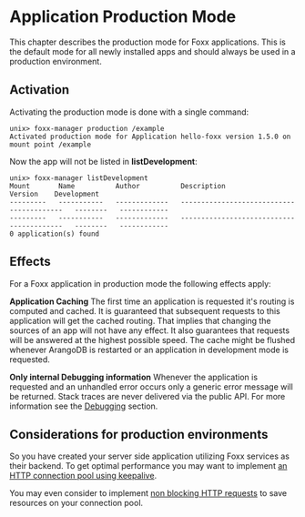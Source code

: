 Application Production Mode
===========================

This chapter describes the production mode for Foxx applications.
This is the default mode for all newly installed apps and should always be used in a production environment.

Activation
----------

Activating the production mode is done with a single command:

```
unix> foxx-manager production /example
Activated production mode for Application hello-foxx version 1.5.0 on mount point /example
```

Now the app will not be listed in **listDevelopment**:

```
unix> foxx-manager listDevelopment
Mount       Name          Author          Description                                 Version    Development
---------   -----------   -------------   -----------------------------------------   --------   ------------
---------   -----------   -------------   -----------------------------------------   --------   ------------
0 application(s) found
```
Effects
-------

For a Foxx application in production mode the following effects apply:

**Application Caching**
The first time an application is requested it's routing is computed and cached.
It is guaranteed that subsequent requests to this application will get the cached routing.
That implies that changing the sources of an app will not have any effect.
It also guarantees that requests will be answered at the highest possible speed.
The cache might be flushed whenever ArangoDB is restarted or an application in development mode is requested.

**Only internal Debugging information**
Whenever the application is requested and an unhandled error occurs only a generic error message will be returned.
Stack traces are never delivered via the public API.
For more information see the [Debugging](Debugging.md) section.


Considerations for production environments
------------------------------------------
So you have created your server side application utilizing Foxx services as their backend. 
To get optimal performance you may want to implement [an HTTP connection pool using keepalive](../../GeneralHttp/README.md#http-keepalive).

You may even consider to implement [non blocking HTTP requests](../../GeneralHttp/README.md#blocking-vs-nonblocking-http-requests) to save resources on your connection pool.